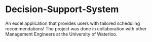# Decision-Support-System
An excel application that provides users with tailored scheduling recommendations! The project was done in collaboration with other Management Engineers at the University of Waterloo.   
